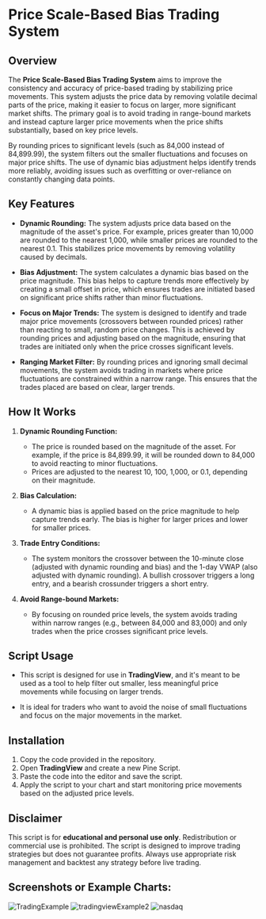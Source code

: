# **Price Scale-Based Bias Trading System**

## **Overview**

The **Price Scale-Based Bias Trading System** aims to improve the consistency and accuracy of price-based trading by stabilizing price movements. This system adjusts the price data by removing volatile decimal parts of the price, making it easier to focus on larger, more significant market shifts. The primary goal is to avoid trading in range-bound markets and instead capture larger price movements when the price shifts substantially, based on key price levels.

By rounding prices to significant levels (such as 84,000 instead of 84,899.99), the system filters out the smaller fluctuations and focuses on major price shifts. The use of dynamic bias adjustment helps identify trends more reliably, avoiding issues such as overfitting or over-reliance on constantly changing data points.

## **Key Features**

- **Dynamic Rounding:** The system adjusts price data based on the magnitude of the asset's price. For example, prices greater than 10,000 are rounded to the nearest 1,000, while smaller prices are rounded to the nearest 0.1. This stabilizes price movements by removing volatility caused by decimals.
  
- **Bias Adjustment:** The system calculates a dynamic bias based on the price magnitude. This bias helps to capture trends more effectively by creating a small offset in price, which ensures trades are initiated based on significant price shifts rather than minor fluctuations.

- **Focus on Major Trends:** The system is designed to identify and trade major price movements (crossovers between rounded prices) rather than reacting to small, random price changes. This is achieved by rounding prices and adjusting based on the magnitude, ensuring that trades are initiated only when the price crosses significant levels.

- **Ranging Market Filter:** By rounding prices and ignoring small decimal movements, the system avoids trading in markets where price fluctuations are constrained within a narrow range. This ensures that the trades placed are based on clear, larger trends.

## **How It Works**

1. **Dynamic Rounding Function:**
   - The price is rounded based on the magnitude of the asset. For example, if the price is 84,899.99, it will be rounded down to 84,000 to avoid reacting to minor fluctuations.
   - Prices are adjusted to the nearest 10, 100, 1,000, or 0.1, depending on their magnitude.

2. **Bias Calculation:**
   - A dynamic bias is applied based on the price magnitude to help capture trends early. The bias is higher for larger prices and lower for smaller prices.

3. **Trade Entry Conditions:**
   - The system monitors the crossover between the 10-minute close (adjusted with dynamic rounding and bias) and the 1-day VWAP (also adjusted with dynamic rounding). A bullish crossover triggers a long entry, and a bearish crossunder triggers a short entry.

4. **Avoid Range-bound Markets:**
   - By focusing on rounded price levels, the system avoids trading within narrow ranges (e.g., between 84,000 and 83,000) and only trades when the price crosses significant price levels.

## **Script Usage**

- This script is designed for use in **TradingView**, and it's meant to be used as a tool to help filter out smaller, less meaningful price movements while focusing on larger trends.
  
- It is ideal for traders who want to avoid the noise of small fluctuations and focus on the major movements in the market.

## **Installation**

1. Copy the code provided in the repository.
2. Open **TradingView** and create a new Pine Script.
3. Paste the code into the editor and save the script.
4. Apply the script to your chart and start monitoring price movements based on the adjusted price levels.

## **Disclaimer**

This script is for **educational and personal use only**. Redistribution or commercial use is prohibited. The script is designed to improve trading strategies but does not guarantee profits. Always use appropriate risk management and backtest any strategy before live trading.

## **Screenshots or Example Charts**:
![TradingExample](https://github.com/user-attachments/assets/76ea0e49-ebb0-43e1-81ee-b30beaf116d9)
![tradingviewExample2](https://github.com/user-attachments/assets/b28a9daf-7bc9-4ce1-9015-89a860dcb18c)
![nasdaq](https://github.com/user-attachments/assets/015ceb50-f457-480b-b9be-9e9319a82abb)
